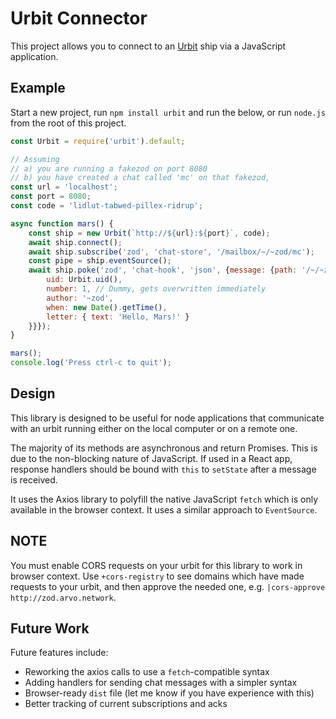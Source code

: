 # Urbit Connector

This project allows you to connect to an [Urbit](https://urbit.org) ship via a JavaScript application.

## Example

Start a new project, run `npm install urbit` and run the below, or run `node.js` from the root of this project.

```js
const Urbit = require('urbit').default;

// Assuming
// a) you are running a fakezod on port 8080
// b) you have created a chat called 'mc' on that fakezod,
const url = 'localhost';
const port = 8080;
const code = 'lidlut-tabwed-pillex-ridrup';

async function mars() {
    const ship = new Urbit(`http://${url}:${port}`, code);
    await ship.connect();
    await ship.subscribe('zod', 'chat-store', '/mailbox/~/~zod/mc');
    const pipe = ship.eventSource();
    await ship.poke('zod', 'chat-hook', 'json', {message: {path: '/~/~zod/mc', envelope: {
        uid: Urbit.uid(),
        number: 1, // Dummy, gets overwritten immediately
        author: '~zod',
        when: new Date().getTime(),
        letter: { text: 'Hello, Mars!' }
    }}});
}

mars();
console.log('Press ctrl-c to quit');
```

## Design

This library is designed to be useful for node applications that communicate with an urbit running either on the local computer or on a remote one.

The majority of its methods are asynchronous and return Promises. This is due to the non-blocking nature of JavaScript. If used in a React app, response handlers should be bound with `this` to `setState` after a message is received.

It uses the Axios library to polyfill the native JavaScript `fetch` which is only available in the browser context. It uses a similar approach to `EventSource`.

## NOTE
You must enable CORS requests on your urbit for this library to work in browser context. Use `+cors-registry` to see domains which have made requests to your urbit, and then approve the needed one, e.g. `|cors-approve http://zod.arvo.network`.

## Future Work

Future features include:
- Reworking the axios calls to use a `fetch`-compatible syntax
- Adding handlers for sending chat messages with a simpler syntax
- Browser-ready `dist` file (let me know if you have experience with this)
- Better tracking of current subscriptions and acks
